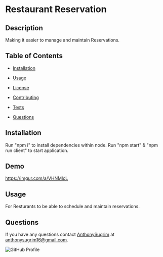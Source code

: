 # Restaurant Reservation

  ## Description

Making it easier to manage and maintain Reservations.

## Table of Contents 

* [Installation](#installation)

* [Usage](#usage)

* [License](#license)

* [Contributing](#contributing)

* [Tests](#tests)

* [Questions](#questions)

## Installation

Run "npm i" to install dependencies within node.
Run "npm start" & "npm run client" to start application.

## Demo

https://imgur.com/a/VHNMIcL

## Usage

For Resturants to be able to schedule and maintain reservations.

## Questions

If you have any questions contact [AnthonySugrim](https://github.com/AnthonySugrim/homework12) at anthonysugrim16@gmail.com.

![GitHub Profile](https://github.com/AnthonySugrim.png) 
